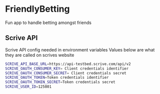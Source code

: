 # FriendlyBetting
Fun app to handle betting amongst friends


## Scrive API
Scrive API config needed in environment variables
Values below are what they are called on scrives website

```bash
SCRIVE_API_BASE_URL=https://api-testbed.scrive.com/api/v2
SCRIVE_OAUTH_CONSUMER_KEY= Client credentials identifier
SCRIVE_OAUTH_CONSUMER_SECRET= Client credentials secret
SCRIVE_OAUTH_TOKEN=Token credentials identifier
SCRIVE_OAUTH_TOKEN_SECRET=Token credentials secret
SCRIVE_USER_ID=125801
